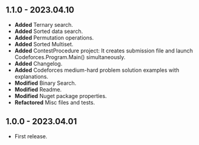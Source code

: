 ## 1.1.0 - 2023.04.10
* **Added** Ternary search.
* **Added** Sorted data search.
* **Added** Permutation operations.
* **Added** Sorted Multiset.
* **Added** ContestProcedure project: It creates submission file and launch Codeforces.Program.Main() simultaneously.
* **Added** Changelog.
* **Added** Codeforces medium-hard problem solution examples with explanations.
* **Modified** Binary Search.
* **Modified** Readme.
* **Modified** Nuget package properties.
* **Refactored** Misc files and tests.

## 1.0.0 - 2023.04.01
* First release.
